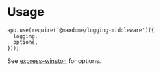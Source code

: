 # Usage

```
app.use(require('@maxdome/logging-middleware')({
  logging,
  options,
}));
```

See [express-winston](https://github.com/bithavoc/express-winston) for options.
